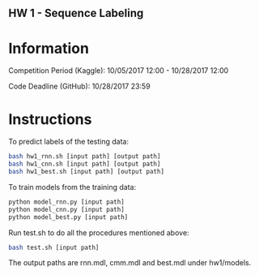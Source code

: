 ## HW 1 - Sequence Labeling

# Information

Competition Period (Kaggle): 10/05/2017 12:00 - 10/28/2017 12:00

Code Deadline (GitHub): 10/28/2017 23:59


# Instructions

To predict labels of the testing data:
```bash
bash hw1_rnn.sh [input path] [output path]
bash hw1_cnn.sh [input path] [output path]
bash hw1_best.sh [input path] [output path]
```


To train models from the training data:
```bash
python model_rnn.py [input path]
python model_cnn.py [input path]
python model_best.py [input path]
```


Run test.sh to do all the procedures mentioned above:
```bash
bash test.sh [input path]
```
The output paths are rnn.mdl, cmm.mdl and best.mdl under hw1/models.
